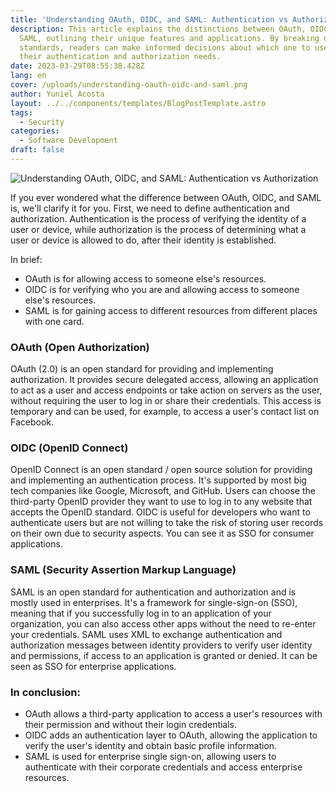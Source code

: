 ```yaml
---
title: 'Understanding OAuth, OIDC, and SAML: Authentication vs Authorization'
description: This article explains the distinctions between OAuth, OIDC, and
  SAML, outlining their unique features and applications. By breaking down these
  standards, readers can make informed decisions about which one to use for
  their authentication and authorization needs.
date: 2023-03-29T08:55:38.428Z
lang: en
cover: /uploads/understanding-oauth-oidc-and-saml.png
author: Yuniel Acosta
layout: ../../components/templates/BlogPostTemplate.astro
tags:
  - Security
categories:
  - Software Development
draft: false
---
```


![Understanding OAuth, OIDC, and SAML: Authentication vs Authorization](/uploads/understanding-oauth-oidc-and-saml.png 'Understanding OAuth, OIDC, and SAML: Authentication vs Authorization')

If you ever wondered what the difference between OAuth, OIDC, and SAML is, we'll clarify it for you. First, we need to define authentication and authorization. Authentication is the process of verifying the identity of a user or device, while authorization is the process of determining what a user or device is allowed to do, after their identity is established.

In brief:

- OAuth is for allowing access to someone else's resources.
- OIDC is for verifying who you are and allowing access to someone else's resources.
- SAML is for gaining access to different resources from different places with one card.

### OAuth (Open Authorization)

OAuth (2.0) is an open standard for providing and implementing authorization. It provides secure delegated access, allowing an application to act as a user and access endpoints or take action on servers as the user, without requiring the user to log in or share their credentials. This access is temporary and can be used, for example, to access a user's contact list on Facebook.

### OIDC (OpenID Connect)

OpenID Connect is an open standard / open source solution for providing and implementing an authentication process. It's supported by most big tech companies like Google, Microsoft, and GitHub. Users can choose the third-party OpenID provider they want to use to log in to any website that accepts the OpenID standard. OIDC is useful for developers who want to authenticate users but are not willing to take the risk of storing user records on their own due to security aspects. You can see it as SSO for consumer applications.

### SAML (Security Assertion Markup Language)

SAML is an open standard for authentication and authorization and is mostly used in enterprises. It's a framework for single-sign-on (SSO), meaning that if you successfully log in to an application of your organization, you can also access other apps without the need to re-enter your credentials. SAML uses XML to exchange authentication and authorization messages between identity providers to verify user identity and permissions, if access to an application is granted or denied. It can be seen as SSO for enterprise applications.

### In conclusion:

- OAuth allows a third-party application to access a user's resources with their permission and without their login credentials.
- OIDC adds an authentication layer to OAuth, allowing the application to verify the user's identity and obtain basic profile information.
- SAML is used for enterprise single sign-on, allowing users to authenticate with their corporate credentials and access enterprise resources.
